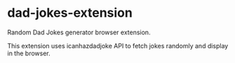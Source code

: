 # dad-jokes-extension

Random Dad Jokes generator browser extension. 

This extension uses icanhazdadjoke API to fetch jokes randomly and display in the browser.
